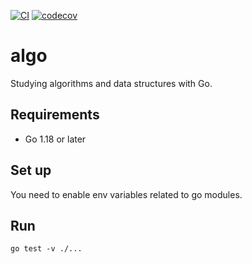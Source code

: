 [![CI](https://github.com/oinume/algo/workflows/ci/badge.svg)](https://github.com/oinume/algo/actions?query=branch%3Amaster)
[![codecov](https://codecov.io/gh/oinume/algo/branch/master/graph/badge.svg)](https://codecov.io/gh/oinume/algo)

# algo
Studying algorithms and data structures with Go.

## Requirements

- Go 1.18 or later

## Set up

You need to enable env variables related to go modules.

## Run

```
go test -v ./...
```
